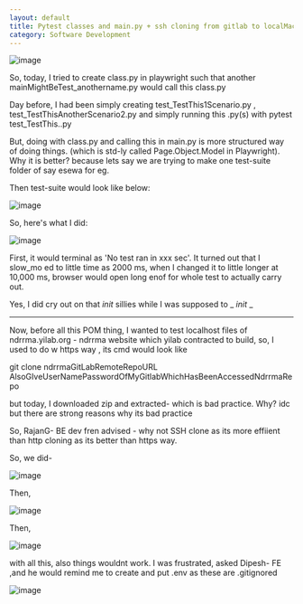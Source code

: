 ```yaml
---
layout: default
title: Pytest classes and main.py + ssh cloning from gitlab to localMachine
category: Software Development
---
```


![image](https://user-images.githubusercontent.com/11883023/274704954-2e9853a4-ee94-487f-9830-26b436742dbc.png)

So, today, I tried to create class.py in playwright such that another mainMightBeTest_anothername.py would call this class.py

Day before, I had been simply creating test_TestThis1Scenario.py , test_TestThisAnotherScenario2.py and simply running this .py(s) with pytest test_TestThis..py

But, doing with class.py and calling this in main.py is more structured way of doing things. (which is std-ly called Page.Object.Model in Playwright). Why it is better? because lets say we are trying to make one test-suite folder of say esewa for eg.

Then test-suite would look like below:

![image](https://user-images.githubusercontent.com/109033173/274681797-82e9bb70-54f8-4a4a-b7c5-ce88f9df8b7b.png)

So, here's what I did:

![image](https://user-images.githubusercontent.com/11883023/274701452-fdee01c0-1fab-41b7-99ff-b576691b6c76.png)

First, it would terminal as 'No test ran in xxx sec'. It turned out that I slow_mo ed to little time as 2000 ms, when I changed it to little longer at 10,000 ms, browser would open long enof for whole test to actually carry out.

Yes, I did cry out on that _init_ sillies while I was supposed to _ _init_ _  

___

Now, before all this POM thing, I wanted to test localhost files of ndrrma.yilab.org - ndrrma website which yilab contracted to build, so, I used to do w https way , its cmd would look like

git clone ndrrmaGitLabRemoteRepoURL AlsoGIveUserNamePasswordOfMyGitlabWhichHasBeenAccessedNdrrmaRepo 

but today, I downloaded zip and extracted- which is bad practice. Why? idc but there are strong reasons why its bad practice

So, RajanG- BE dev fren advised - why not SSH clone as its more effiient than http cloning as its better than https way.

So, we did- 

![image](https://user-images.githubusercontent.com/109033173/274687718-3b0e5134-595b-4ede-b9e6-6d65b3350894.png)

Then,

![image](https://user-images.githubusercontent.com/109033173/274688099-510d0f35-9f02-4600-8ccb-3b933861e33c.png)

Then,

![image](https://user-images.githubusercontent.com/11883023/274696566-8615885a-4e4d-4da5-8f2a-85cdad5f3ceb.png)


with all this, also things wouldnt work. I was frustrated, asked Dipesh- FE ,and he would remind me to create and put .env as these are .gitignored

![image](https://user-images.githubusercontent.com/11883023/274704121-d518b307-c8a9-4f01-a1d1-d387b83ba761.png)
